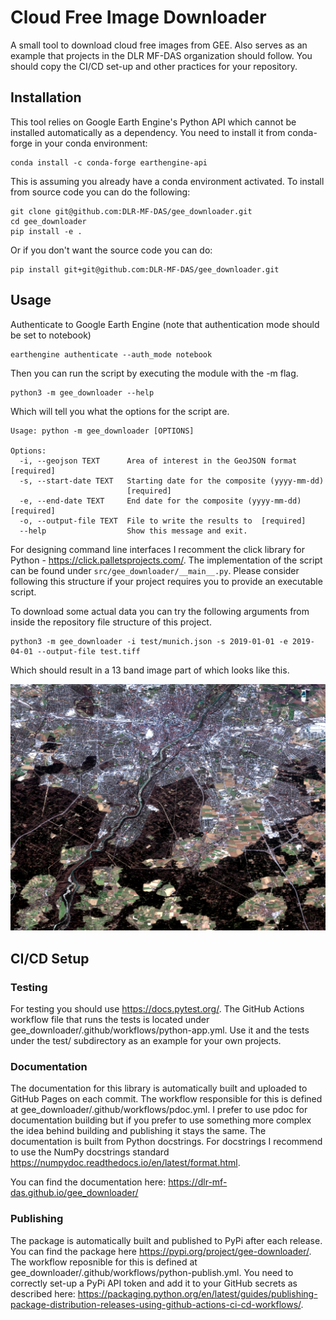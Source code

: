 # Cloud Free Image Downloader

A small tool to download cloud free images from GEE. Also serves as an example that projects in the
DLR MF-DAS organization should follow. You should copy the CI/CD set-up and other practices for your repository.

## Installation

This tool relies on Google Earth Engine's Python API which cannot be installed automatically as a
dependency. You need to install it from conda-forge in your conda environment:

```
conda install -c conda-forge earthengine-api
```

This is assuming you already have a conda environment activated. To install from source code you can
do the following:

```
git clone git@github.com:DLR-MF-DAS/gee_downloader.git
cd gee_downloader
pip install -e .
```
Or if you don't want the source code you can do:

```
pip install git+git@github.com:DLR-MF-DAS/gee_downloader.git
```

## Usage

Authenticate to Google Earth Engine (note that authentication mode should be set to notebook)

```
earthengine authenticate --auth_mode notebook
```

Then you can run the script by executing the module with the -m flag.

```
python3 -m gee_downloader --help
```

Which will tell you what the options for the script are.

```
Usage: python -m gee_downloader [OPTIONS]

Options:
  -i, --geojson TEXT      Area of interest in the GeoJSON format  [required]
  -s, --start-date TEXT   Starting date for the composite (yyyy-mm-dd)
                          [required]
  -e, --end-date TEXT     End date for the composite (yyyy-mm-dd)  [required]
  -o, --output-file TEXT  File to write the results to  [required]
  --help                  Show this message and exit.
```

For designing command line interfaces I recomment the click library for Python - https://click.palletsprojects.com/. 
The implementation of the script can be found under `src/gee_downloader/__main__.py`. Please consider following this 
structure if your project requires you to provide an executable script.

To download some actual data you can try the following arguments from inside the repository file structure of this 
project.

```
python3 -m gee_downloader -i test/munich.json -s 2019-01-01 -e 2019-04-01 --output-file test.tiff
```

Which should result in a 13 band image part of which looks like this.

![munich](test/munich.png)

## CI/CD Setup

### Testing

For testing you should use https://docs.pytest.org/. The GitHub Actions workflow file that runs the tests
is located under gee_downloader/.github/workflows/python-app.yml. Use it and the tests under the test/
subdirectory as an example for your own projects.

### Documentation

The documentation for this library is automatically built and uploaded to GitHub Pages on each commit.
The workflow responsible for this is defined at gee_downloader/.github/workflows/pdoc.yml. I prefer
to use pdoc for documentation building but if you prefer to use something more complex the idea behind 
building and publishing it stays the same. The documentation is built from Python docstrings. For docstrings
I recommend to use the NumPy docstrings standard https://numpydoc.readthedocs.io/en/latest/format.html.

You can find the documentation here: https://dlr-mf-das.github.io/gee_downloader/

### Publishing

The package is automatically built and published to PyPi after each release. You can find the package here
https://pypi.org/project/gee-downloader/. The workflow reposnible for this is defined at
gee_downloader/.github/workflows/python-publish.yml. You need to correctly set-up a PyPi API token and
add it to your GitHub secrets as described here: https://packaging.python.org/en/latest/guides/publishing-package-distribution-releases-using-github-actions-ci-cd-workflows/.
